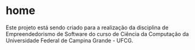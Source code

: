 # home
Este projeto está sendo criado para a realização da disciplina de Empreendedorismo de Software 
do curso de Ciência da Computação da Universidade Federal de Campina Grande - UFCG.
